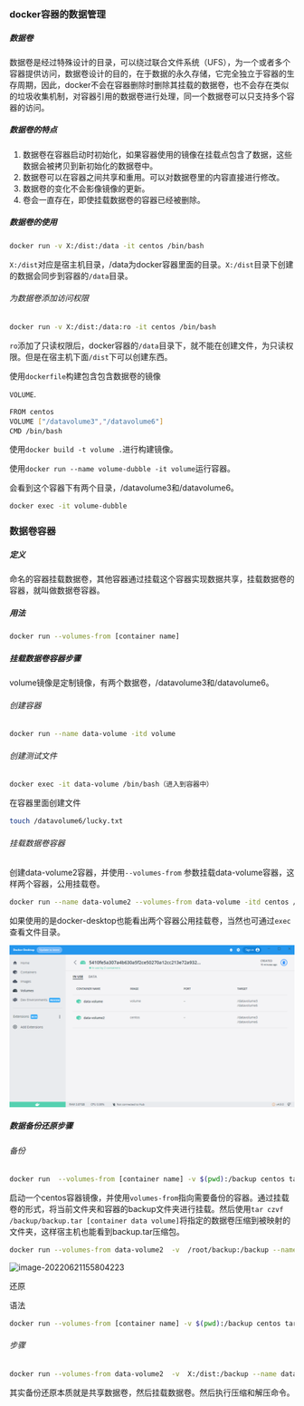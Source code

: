 ### docker容器的数据管理

##### 数据卷

数据卷是经过特殊设计的目录，可以绕过联合文件系统（UFS），为一个或者多个容器提供访问，数据卷设计的目的，在于数据的永久存储，它完全独立于容器的生存周期，因此，docker不会在容器删除时删除其挂载的数据卷，也不会存在类似的垃圾收集机制，对容器引用的数据卷进行处理，同一个数据卷可以只支持多个容器的访问。

##### 数据卷的特点

1. 数据卷在容器启动时初始化，如果容器使用的镜像在挂载点包含了数据，这些数据会被拷贝到新初始化的数据卷中。
2. 数据卷可以在容器之间共享和重用。可以对数据卷里的内容直接进行修改。
3. 数据卷的变化不会影像镜像的更新。
4. 卷会一直存在，即使挂载数据卷的容器已经被删除。

##### 数据卷的使用

```sh
docker run -v X:/dist:/data -it centos /bin/bash
```

`X:/dist`对应是宿主机目录，/data为docker容器里面的目录。`X:/dist`目录下创建的数据会同步到容器的`/data`目录。

###### 为数据卷添加访问权限

```sh
docker run -v X:/dist:/data:ro -it centos /bin/bash
```

`ro`添加了只读权限后，docker容器的`/data`目录下，就不能在创建文件，为只读权限。但是在宿主机下面`/dist`下可以创建东西。

使用`dockerfile`构建包含包含数据卷的镜像

`VOLUME`.

```sh
FROM centos
VOLUME ["/datavolume3","/datavolume6"]
CMD /bin/bash
```

使用`docker build -t volume .`进行构建镜像。

使用`docker run --name volume-dubble -it volume`运行容器。

会看到这个容器下有两个目录，/datavolume3和/datavolume6。

```sh
docker exec -it volume-dubble
```



### 数据卷容器

##### 定义

命名的容器挂载数据卷，其他容器通过挂载这个容器实现数据共享，挂载数据卷的容器，就叫做数据卷容器。

##### 用法

```sh
docker run --volumes-from [container name]
```

##### 挂载数据卷容器步骤

volume镜像是定制镜像，有两个数据卷，/datavolume3和/datavolume6。

###### 创建容器

```sh
docker run --name data-volume -itd volume
```

###### 创建测试文件

```sh
docker exec -it data-volume /bin/bash（进入到容器中）
```

在容器里面创建文件

```sh
touch /datavolume6/lucky.txt
```

###### 挂载数据卷容器

创建data-volume2容器，并使用`--volumes-from` 参数挂载data-volume容器，这样两个容器，公用挂载卷。

```sh
docker run --name data-volume2 --volumes-from data-volume -itd centos /bin/bash
```

如果使用的是docker-desktop也能看出两个容器公用挂载卷，当然也可通过`exec`查看文件目录。

![image-20220621151129300](docker%E6%95%B0%E6%8D%AE%E6%8C%81%E4%B9%85%E5%8C%96.assets/image-20220621151129300.png)

##### 数据备份还原步骤

###### 备份

```sh
docker run  --volumes-from [container name] -v $(pwd):/backup centos tar czvf /backup/backup.tar [container data volume]
```

启动一个centos容器镜像，并使用`volumes-from`指向需要备份的容器。通过挂载卷的形式，将当前文件夹和容器的backup文件夹进行挂载。然后使用`tar czvf /backup/backup.tar [container data volume]`将指定的数据卷压缩到被映射的文件夹，这样宿主机也能看到backup.tar压缩包。

```sh
docker run --volumes-from data-volume2  -v  /root/backup:/backup --name datavolume-copy centos tar zcvf /backup/data-volume2.tar.gz /datavolume6
```

![image-20220621155804223](https://boot-generate.oss-cn-chengdu.aliyuncs.com/img/image-20220621155804223.png)

还原

语法

```sh
docker run --volumes-from [container name] -v $(pwd):/backup centos tar xzvf /backup/backup.tar.gz [container data volume]
```

###### 步骤

```sh
docker run --volumes-from data-volume2  -v  X:/dist:/backup --name datavolume-copy centos tar zcvf /backup/data-volume2.tar.gz /datavolume6
```

其实备份还原本质就是共享数据卷，然后挂载数据卷。然后执行压缩和解压命令。

